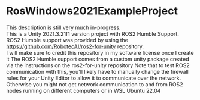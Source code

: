 # RosWindows2021ExampleProject
This description is still very much in-progress.  
This is a Unity 2021.3.21f1 version project with ROS2 Humble Support.  
ROS2 Humble support was provided by using the https://github.com/RobotecAI/ros2-for-unity repository.  
I will make sure to credit this repository in my software license once I create it
The ROS2 Humble support comes from a custom unity package created via the instructions on the ros2-for-unity repository
Note that to test ROS2 communication with this, you'll likely have to manually change the firewall rules for your Unity Editor to allow it to communicate over the network.  
Otherwise you might not get network communication to and from ROS2 nodes running on different computers or in WSL Ubuntu 22.04
